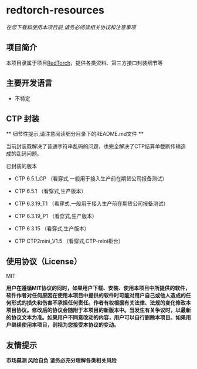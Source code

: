 # redtorch-resources

*在您下载和使用本项目前,请务必阅读相关协议和注意事项*

## 项目简介

本项目隶属于项目[RedTorch](https://github.com/sun0x00/redtorch "RedTorch")，提供各类资料、第三方接口封装细节等

## 主要开发语言
+ 不特定

## CTP 封装

** 细节性提示,请注意阅读细分目录下的README.md文件 **

当前封装既解决了普通字符串乱码的问题，也完全解决了CTP结算单截断传输造成的乱码问题。

已封装的版本

+ CTP 6.5.1_CP （看穿式,一般用于接入生产前在期货公司报备测试）

+ CTP 6.5.1 （看穿式,生产版本）

+ CTP 6.3.19_T1 （看穿式,一般用于接入生产前在期货公司报备测试）

+ CTP 6.3.19_P1 （看穿式,生产版本）

+ CTP 6.3.15 （看穿式,生产版本）

+ CTP CTP2mini_V1.5 （看穿式,CTP-mini柜台）

## 使用协议（License）
MIT

**用户在遵循MIT协议的同时，如果用户下载、安装、使用本项目中所提供的软件，软件作者对任何原因在使用本项目中提供的软件时可能对用户自己或他人造成的任何形式的损失和伤害不承担任何责任。作者有权根据有关法律、法规的变化修改本项目协议。修改后的协议会随附于本项目的新版本中。当发生有关争议时，以最新的协议文本为准。如果用户不同意改动的内容，用户可以自行删除本项目。如果用户继续使用本项目，则视为您接受本协议的变动。**

## 友情提示

**市场莫测 风险自负**
**请务必充分理解各类相关风险**
